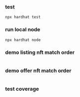 ### test
```
npx hardhat test
```
### run local node
```
npx hardhat node
```
### demo listing nft match order
```
```
### demo offer nft match order
```
```
### test coverage
```
```

